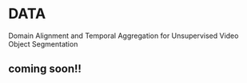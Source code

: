 # DATA
Domain Alignment and Temporal Aggregation for Unsupervised Video Object Segmentation

## coming soon!!
